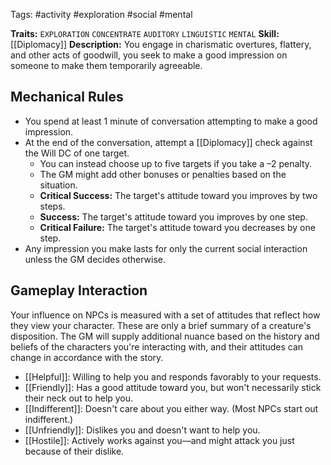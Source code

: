 Tags: #activity #exploration #social  #mental 

**Traits:**  `EXPLORATION` `CONCENTRATE` `AUDITORY`  `LINGUISTIC` `MENTAL`
**Skill:** [[Diplomacy]]
**Description:** You engage in charismatic overtures, flattery, and other acts of goodwill, you seek to make a good impression on someone to make them temporarily agreeable.
## Mechanical Rules

- You spend at least 1 minute of conversation attempting to make a good impression.
- At the end of the conversation, attempt a [[Diplomacy]] check against the Will DC of one target.
	- You can instead choose up to five targets if you take a –2 penalty.
	- The GM might add other bonuses or penalties based on the situation.
	- **Critical Success:** The target's attitude toward you improves by two steps.  
	- **Success:** The target's attitude toward you improves by one step.  
	- **Critical Failure:** The target's attitude toward you decreases by one step.
- Any impression you make lasts for only the current social interaction unless the GM decides otherwise. 

## Gameplay Interaction

Your influence on NPCs is measured with a set of attitudes that reflect how they view your character. These are only a brief summary of a creature's disposition. The GM will supply additional nuance based on the history and beliefs of the characters you're interacting with, and their attitudes can change in accordance with the story. 

- [[Helpful]]: Willing to help you and responds favorably to your requests.
- [[Friendly]]: Has a good attitude toward you, but won't necessarily stick their neck out to help you.
- [[Indifferent]]: Doesn't care about you either way. (Most NPCs start out indifferent.)
- [[Unfriendly]]: Dislikes you and doesn't want to help you.
- [[Hostile]]: Actively works against you—and might attack you just because of their dislike.
